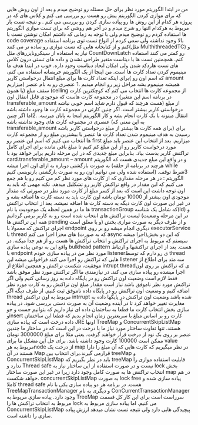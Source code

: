 من در ابتدا الگوریتم مورد نظر برای حل مسئله رو توضیح میدم و بعد از اون روش هایی که برای موازی کردن الگوریتم پیش رو هست رو بررسی می کنم  و کلاس  های که در پروژه هر کدام از این روش ها رو پیاده سازی کردن رو بررسی می کنم . و نتیجه تست بار مربوط به هرکدام ائنها رو شرح میدم و در آخر هم  روشی که برای تست موازی الگوریتم ها استفاده کردم رو توضیح میدم ولی با توجه به زمانی که داشتم امکان نوشتن تست با code coverage بالا وجود نداشته ولی سعی کردم از انواع تست توی برنامه استفاده کنم و از کتابخانه هایی که تست موازی رو ساده تر می کنند(مثل MulthithreadedTC) و نیاز به استفاده از سینکرونایزرهای مثل CountDownLatch رو کمتر می کنند  استفاده کنم. همچمنین تست ها با دیتاست متغیر طراحی نشدن و داده  های تستی درون کلاس های تست هاردکد شدن ولی امکان ایجاد دیتاست وجود داره.
خوب در ایتدا هدف ما مینیموم کردن تعداد کارت ها است. من اینجا از یک الگوریتم حریصانه استفاده می کنم، برای اینکه تعداد کارت ها برای مبلغ انتفال درخواستی کاربر( که اسم اون رو amount میزاریم) همیشه مینیموم بشه مراحل زیر رو انجام میدیم
.1 عنصری رو به نام عنصر سقف مبلغ (یا همون (ceiling از مجموعه کارت ها انتخاب می کنم که کوچکترین کارت در مجموعه کارت هاست که موجودی قابل انتقال اون (در برنامه اسم این متغیر transferable_amount هست هرچند که قبول دارم شاید اسم خوبی نباشه) از مبلغ درخواستی کاربر بیشتر است. اگر چنین کارتی در مجموعه کارت ها وجود داشته باشه انتقال میتونه با یک کارت انجام بشه  و کار الگوریتم اینجا به پایان میرسه.
.2اما اگر چنین عنصری در مجموعه کارت های وجود نداشته باشه (به این معنی که transferable_amount برای همه کارت ها بیشتر از مبلغ درخواستی کاربر باشه) برای رسیدن به هدف مینیموم شدن تعداد کارت ها عنصر با بیشترین مبلغ رو از مجموعه کارت ها انتخاب می کنیم که اسم این عنصر رو first میزاریم. بعد از انتخاب این عنصر باید مبلغ مورد درخواست کاربر رو از این مبلغ کم کنیم تا مبلغ باقی مانده برای اجرای کامل تراکنش کاربر بدست بیاد. بنابراین مبلغ جدیدی که در این مرحله داریم برابر خواهد بود با card.transferable_amount – amount  و در واقع این مبلغ جدیدی هست که الگوریتم به صورت بازگشتی دوباره به ازای اون اجرا میشه (هرچند در برنامه از حلقه while   استفاده شده ولی می توانیم اون رو به صورت بازگشتی بازنویسی کنیم)
.3شرط توقف الگوریتم : در هر مرحله مقداری که از کارت های مورد نظر کم می کنیم رو با هم جمع می کنیم که این مفدار در واقع تراکنش کاربر رو تشکلیل میدهد.
نکته مهمی که باید به اون توجه داشت این است که بعد از کسر مبلغ از کارت مورد نظر در صورتی که مقدار موجودی اون بیشتر از 10000  تومان باشه اون کارت باید به دسته کارت  ها اضافه بشه و در غیر این صورت اون کارت دیگه به دسته کارت ها اضافه نمیشه.
بعد از انتخاب تراکنش ها ما در همین لحظه یک موجودیت با نام transactionGroup که شامل یک شناسه(Id) و لیست تراکنش های انتخاب شده است رو به کاربر برمی گردانیم (در این مرحله وضعیت همه این تراکنش ها pending  و یا معلق است) و از طرف دیگر به صورت موازی بخش اجرای تراکنش که معمولا با endpoint دیگری انجام میشه رو بر روی executorService با thread های مجزا اجرا می کنم (که به صورت async اجرا میشه)که این دو بخش سیستم که مریوط به اجرای تراکنش و انتخاب تراکنش ها هست رو از هم جدا میکنه. در واقع این به نوعی پیاده سازی bulkhead pattern هست.
بعد از اجرای تراکنشها و ارتباط با endpoint مورد نظر من در پیاده سازی خودم listenerی رو دارم که توسط thread هایی که  تراکنش رو اجرا می کنند فراخوانی میشه این listener  سه متد برای اطلاع از موفقیت، شکست تراکنش و همچنین اطلاع از intrupt threadی  که تراکنش بر روی اون اجرا میشده رو پیاده سازی می کند. در نیازمندی ما اگر تراکنش مورد نظر موفق باشد فقط لازم است وضعیت اون تراکنش رو در پایگاه داده به روز رسانی کنیم ولی اگر تراکنش مورد نظر ناموفق باشد نیاز است مقدار مبلغ اون تراکنش رو به کارت مورد نظر اضافه کنیم و وضعیت اون تراکنش رو در پایگاه داده ناموفق ثیت کنیم. از طرف دیگه اگر thread مربوط به اون تراکنش intrrupt شده باشد  وضعیت اون تراکنش در پایگها داده به مغایرت تغییر خواهد کرد تا در آینده وضعیت آن به صورت دستی بررسی شود.
در پیاده سازی بخش انتخاب کارت ما قطعا به ساختمان داده ای نیاز داریم که بتوانیم جست و جو وinsert   کارت رو بر اساس مبلغ
با سریعترین زمان انجام بدیم  که قطعا این ساختمان داده درخت است که پیاده سازی JRE اونها  TreeMap   و ConcurrentSkipListMap هستند.  تنها تفاوت ساختار مورد نیاز ما با درخت در این است که در ساختار ما چندین عنصر بر روی بک نود از درخت قرار خواهند گرفت. یعنی مثلا برای مبلغ 3000000  تومان ممکن است 100000  کارت وجود داشته باشد.  برای حل این مشکل ما برای value مربوط به هرnode  از درخت یک map در نظر میگیریم که کارت هایی که آن مبلغ را دارا هستند در آن Map قرارمی گیرند.برای انتخاب بین treeMap  و  ConcurrentSkipListMap  باید در نظر بگیریم که treeMap  قابلیت استفاده موازی را ندارد و Thread safe نیست و در صورت استفاده از این ساختار نیاز به lock بخش انتخاب تراکنش ها به صورت کامل وجود دارد زیرا در غیر این صورت ساختار map در هم خواهد شکست. concurrentSkipListMap به صورت lock free پیاده سازی شده و کاملا thread safe هست. در برنامه هر دو پیاده سازی یکی با نام TreeMapTransactionManager و دیگری به نام ConCurrentTransactionManager وجود دارد.
پیاده سازی مریوط به TreeMap سرراست است برای این کار کل قسمت مربوط به انتخاب تراکنش ها را lock می کنیم.
اما پیاده سازی مربوط به ConcurrentSkipListMap پیچیدگی هایی دارد ولی نتیجه تست نشان میدهد ارزش پیاده سازی را داشته است.

